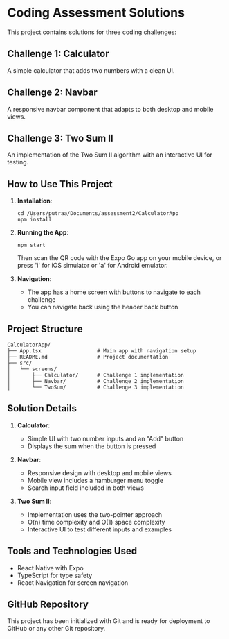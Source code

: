 # Coding Assessment Solutions

This project contains solutions for three coding challenges:

## Challenge 1: Calculator
A simple calculator that adds two numbers with a clean UI.

## Challenge 2: Navbar
A responsive navbar component that adapts to both desktop and mobile views.

## Challenge 3: Two Sum II
An implementation of the Two Sum II algorithm with an interactive UI for testing.

## How to Use This Project

1. **Installation**:
   ```
   cd /Users/putraa/Documents/assessment2/CalculatorApp
   npm install
   ```

2. **Running the App**:
   ```
   npm start
   ```
   Then scan the QR code with the Expo Go app on your mobile device, or press 'i' for iOS simulator or 'a' for Android emulator.

3. **Navigation**:
   - The app has a home screen with buttons to navigate to each challenge
   - You can navigate back using the header back button

## Project Structure

```
CalculatorApp/
├── App.tsx                  # Main app with navigation setup
├── README.md                # Project documentation
├── src/
│   └── screens/
│       ├── Calculator/      # Challenge 1 implementation
│       ├── Navbar/          # Challenge 2 implementation
│       └── TwoSum/          # Challenge 3 implementation
```

## Solution Details

1. **Calculator**:
   - Simple UI with two number inputs and an "Add" button
   - Displays the sum when the button is pressed

2. **Navbar**:
   - Responsive design with desktop and mobile views
   - Mobile view includes a hamburger menu toggle
   - Search input field included in both views

3. **Two Sum II**:
   - Implementation uses the two-pointer approach
   - O(n) time complexity and O(1) space complexity
   - Interactive UI to test different inputs and examples

## Tools and Technologies Used

- React Native with Expo
- TypeScript for type safety
- React Navigation for screen navigation

## GitHub Repository

This project has been initialized with Git and is ready for deployment to GitHub or any other Git repository.

